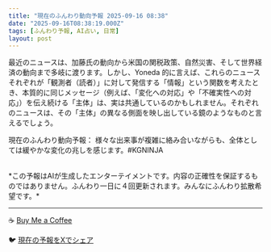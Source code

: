 ```yaml
---
title: "現在のふんわり動向予報 2025-09-16 08:38"
date: "2025-09-16T08:38:19.000Z"
tags: [ふんわり予報, AI占い, 日常]
layout: post
---
```


最近のニュースは、加藤氏の動向から米国の関税政策、自然災害、そして世界経済の動向まで多岐に渡ります。しかし、Yoneda 的に言えば、これらのニュースそれぞれが「観測者（読者）」に対して発信する「情報」という関数を考えたとき、本質的に同じメッセージ（例えば、「変化への対応」や「不確実性への対応」）を伝え続ける「主体」は、実は共通しているのかもしれません。それぞれのニュースは、その「主体」の異なる側面を映し出している鏡のようなものと言えるでしょう。


現在のふんわり動向予報：
様々な出来事が複雑に絡み合いながらも、全体としては緩やかな変化の兆しを感じます。#KGNINJA

<br>
*この予報はAIが生成したエンターテイメントです。内容の正確性を保証するものではありません。ふんわり一日に４回更新されます。みんなにふんわり拡散希望です。*

---
☕️ [Buy Me a Coffee](https://www.buymeacoffee.com/kgninja)

🐦 [現在の予報をXでシェア](https://twitter.com/intent/tweet?text=%E7%8F%BE%E5%9C%A8%E3%81%AE%E3%81%B5%E3%82%93%E3%82%8F%E3%82%8A%E4%BA%88%E5%A0%B1%3A%20%E3%80%8C%E6%9C%80%E8%BF%91%E3%81%AE%E3%83%8B%E3%83%A5%E3%83%BC%E3%82%B9%E3%81%AF%E3%80%81%E5%8A%A0%E8%97%A4%E6%B0%8F%E3%81%AE%E5%8B%95%E5%90%91%E3%81%8B%E3%82%89%E7%B1%B3%E5%9B%BD%E3%81%AE%E9%96%A2%E7%A8%8E%E6%94%BF%E7%AD%96%E3%80%81%E8%87%AA%E7%84%B6%E7%81%BD%E5%AE%B3%E3%80%81%E3%81%9D%E3%81%97%E3%81%A6%E4%B8%96%E7%95%8C%E7%B5%8C%E6%B8%88%E3%81%AE%E5%8B%95%E5%90%91%E3%81%BE%E3%81%A7%E5%A4%9A%E5%B2%90%E3%81%AB%E6%B8%A1%E3%82%8A%E3%81%BE%E3%81%99%E3%80%82%E3%80%8D%23KGNINJA%20%E7%B6%9A%E3%81%8D%E3%81%AF%E3%83%96%E3%83%AD%E3%82%B0%E3%81%A7%EF%BC%81%F0%9F%91%87&url=https%3A%2F%2Fkg-ninja.github.io%2FFunwariyoso%2F)
